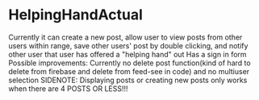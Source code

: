 # HelpingHandActual
Currently it can create a new post, allow user to view posts from other users within range, save other users' post by double clicking, and notify other user that user has offered a "helping hand" out
Has a sign in form
Possible improvements: Currently no delete post function(kind of hard to delete from firebase and delete from feed-see in code) and no multiuser selection
SIDENOTE: Displaying posts or creating new posts only works when there are 4 POSTS OR LESS!!!
